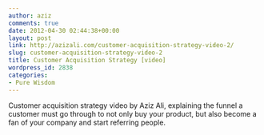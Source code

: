 ```yaml
---
author: aziz
comments: true
date: 2012-04-30 02:44:38+00:00
layout: post
link: http://azizali.com/customer-acquisition-strategy-video-2/
slug: customer-acquisition-strategy-video-2
title: Customer Acquisition Strategy [video]
wordpress_id: 2838
categories:
- Pure Wisdom
---
```


Customer acquisition strategy video by Aziz Ali, explaining the funnel a customer must go through to not only buy your product, but also become a fan of your company and start referring people.

<!-- more -->


